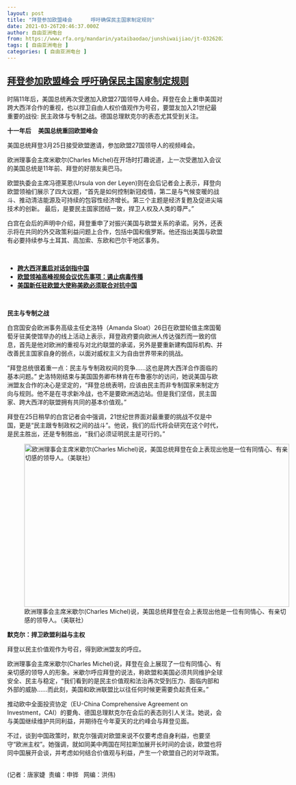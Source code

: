```yaml
---
layout: post
title: "拜登参加欧盟峰会      呼吁确保民主国家制定规则"
date: 2021-03-26T20:46:37.000Z
author: 自由亚洲电台
from: https://www.rfa.org/mandarin/yataibaodao/junshiwaijiao/jt-03262021112025.html
tags: [ 自由亚洲电台 ]
categories: [ 自由亚洲电台 ]
---
```

<!--1616791597000-->
[拜登参加欧盟峰会      呼吁确保民主国家制定规则](https://www.rfa.org/mandarin/yataibaodao/junshiwaijiao/jt-03262021112025.html)
------

<div>
<p></p><p>时隔11年后，美国总统再次受邀加入欧盟27国领导人峰会。拜登在会上重申美国对跨大西洋合作的重视，也以捍卫自由人权价值观作为号召，要盟友加入21世纪最重要的战役: 民主政体与专制之战。德国总理默克尔的表态尤其受到关注。</p><p><strong>十一</strong><strong>年后</strong><strong>     </strong><strong>美国总统重回欧盟峰会</strong></p><p>美国总统拜登3月25日接受欧盟邀请，参加欧盟27国领导人的视频峰会。</p><p>欧洲理事会主席米歇尔(Charles Michel)在开场时打趣说道，上一次受邀加入会议的美国总统是11年前、拜登的好朋友奥巴马。</p><p>欧盟执委会主席冯德莱恩(Ursula von der Leyen)则在会后记者会上表示，拜登向欧盟领袖们展示了四大议题，“首先是如何控制新冠疫情，第二是与气候变暖的战斗、推动清洁能源及可持续的包容性经济增长。第三个主题是经济复甦及促进尖端技术的创新。 最后，是要民主国家团结一致，捍卫人权及人类的尊严。”</p><p>白宫在会后的声明中介绍，拜登重申了对振兴美国与欧盟关系的承诺。另外，还表示将在共同的外交政策利益问题上合作，包括中国和俄罗斯。他还指出美国与欧盟有必要持续参与土耳其、高加索、东欧和巴尔干地区事务。</p><p><br/></p><ul><li><a href="https://www.rfa.org/mandarin/Xinwen/1-03252021105300.html"><strong>跨大西洋重启对话剑指中国</strong></a></li><li><strong><a href="https://www.rfa.org/mandarin/yataibaodao/huanjing/cl-03112020130710.html">欧盟领袖高峰视频会议优先事项：遏止病毒传播</a></strong></li><li><strong><a href="https://www.rfa.org/mandarin/Xinwen/2-09072018111406.html">美国新任驻欧盟大使称美欧必须联合对抗中国</a></strong></li></ul><p><br/></p><p><strong>民主与专制之战</strong></p><p>白宫国安会欧洲事务高级主任史洛特（Amanda Sloat）26日在欧盟轮值主席国葡萄牙驻美使馆举办的线上活动上表示，拜登政府要向欧洲人传达强烈而一致的信息，首先是他对欧洲的重视与对北约联盟的承诺，另外是要重新建构国际机构、并改善民主国家自身的弱点，以面对威权主义为自由世界带来的挑战。</p><p>“拜登总统很着重一点：民主与专制政权间的竞争……这也是跨大西洋合作面临的基本问题。” 史洛特刚结束与美国国务卿布林肯在布鲁塞尔的访问，她说美国与欧洲盟友合作的决心是坚定的，“拜登总统表明，应该由民主而非专制国家来制定方向与规则。他不是在寻求新冷战，也不是要欧洲选边站。但是我们坚信，民主国家、跨大西洋的联盟拥有共同的基本价值观。”</p><p>拜登在25日稍早的白宫记者会中强调，21世纪世界面对最重要的挑战不仅是中国，更是“民主跟专制政权之间的战斗”。他说，我们的后代将会研究在这个时代，是民主胜出，还是专制胜出，“我们必须证明民主是可行的。”</p><p><figure class="image-richtext image-inline captioned" style="width:620px;"><img alt="欧洲理事会主席米歇尔(Charles Michel)说，美国总统拜登在会上表现出他是一位有同情心、有亲切感的领导人。（美联社）" height="381" src="https://www.rfa.org/mandarin/yataibaodao/junshiwaijiao/jt-03262021112025.html/jt0326f.jpg/@@images/89ccafa3-7832-4571-8db7-f6ff93f1a409.jpeg" title="jt0326f.jpg" width="620"/><figcaption class="image-caption">欧洲理事会主席米歇尔(Charles Michel)说，美国总统拜登在会上表现出他是一位有同情心、有亲切感的领导人。（美联社）</figcaption><small></small></figure></p><p><strong>默克尔：</strong><strong></strong><strong>捍卫欧盟利益与主权</strong></p><p>拜登以民主价值观作为号召，得到欧洲盟友的呼应。</p><p>欧洲理事会主席米歇尔(Charles Michel)说，拜登在会上展现了一位有同情心、有亲切感的领导人的形象。米歇尔呼应拜登的说法，称欧盟和美国必须共同维护全球安全、民主与稳定，“我们看到的是民主价值观和法治再次受到压力、面临内部和外部的威胁……而此刻，美国和欧洲联盟比以往任何时候更需要负起责任来。”</p><p>推动欧中全面投资协定（EU-China Comprehensive Agreement on Investment，CAI）的要角、德国总理默克尔在会后的表态则引人关注。她说，会与美国继续维护共同利益，并期待在今年夏天的北约峰会与拜登见面。</p><p>不过，谈到中国政策时，默克尔强调对欧盟来说不仅要考虑自身利益，也要坚守“欧洲主权”。她强调，就如同美中两国在阿拉斯加展开长时间的会谈，欧盟也将同中国展开会谈，并考虑如何结合价值观与利益，产生一个欧盟自己的对华政策。</p><p><br/>(记者：唐家婕  责编：申铧   网编：洪伟)</p>
</div>
